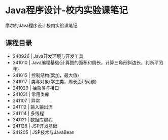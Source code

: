 # Java程序设计-校内实验课笔记
摩尔的Java程序设计校内实验课笔记
## 课程目录
* 240926 | Java开发环境与开发工具
* 241010 | Java编程基础(计算圆的面积和周长，计算三角形斜边长，判断平闰年)
* 241015 | 控制结构(累加，最大值)
* 241017 | 类与对象(学生类，周长面积问题)
* 241029 | 抽象类与接口
* 241031 | 常用类库
* 241107 | 异常
* 241112 | 输入输出流
* 241114 | 多线程
* 241121 | 数据库编程
* 241128 | JSP开发基础
* 241205 | JSP技术与JavaBean